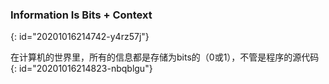 ### Information Is Bits + Context
{: id="20201016214742-y4rz57j"}

在计算机的世界里，所有的信息都是存储为bits的（0或1），不管是程序的源代码
{: id="20201016214823-nbqblgu"}
